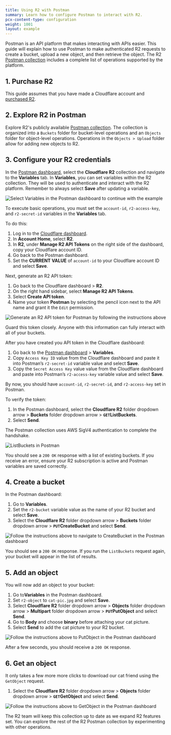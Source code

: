```yaml
---
title: Using R2 with Postman
summary: Learn how to configure Postman to interact with R2.
pcx-content-type: configuration
weight: 1001
layout: example
---
```


Postman is an API platform that makes interacting with APIs easier. This guide will explain how to use Postman to make authenticated R2 requests to create a bucket, upload a new object, and then retrieve the object. The R2 [Postman collection](https://www.postman.com/cloudflare-r2/workspace/cloudflare-r2/collection/20913290-14ddd8d8-3212-490d-8647-88c9dc557659?action=share&creator=20913290) includes a complete list of operations supported by the platform.

## 1. Purchase R2

This guide assumes that you have made a Cloudflare account and [purchased R2](https://developers.cloudflare.com/r2/get-started/#purchase-r2).

## 2. Explore R2 in Postman

Explore R2's publicly available [Postman collection](https://www.postman.com/cloudflare-r2/workspace/cloudflare-r2/collection/20913290-14ddd8d8-3212-490d-8647-88c9dc557659?action=share&creator=20913290). The collection is organized into a `Buckets` folder for bucket-level operations and an `Objects` folder for object-level operations. Operations in the `Objects > Upload` folder allow for adding new objects to R2.

## 3. Configure your R2 credentials

In the [Postman dashboard](https://www.postman.com/cloudflare-r2/workspace/cloudflare-r2/collection/20913290-14ddd8d8-3212-490d-8647-88c9dc557659?action=share&creator=20913290&ctx=documentation), select the **Cloudflare R2** collection and navigate to the **Variables** tab. In **Variables**, you can set variables within the R2 collection. They will be used to authenticate and interact with the R2 platform. Remember to always select **Save** after updating a variable.

![Select **Variables** in the Postman dashboard to continue with the example](/r2/static/postman-variables.png)

To execute basic operations, you must set the `account-id`, `r2-access-key`, and `r2-secret-id` variables in the **Variables** tab.

To do this:

1. Log in to the [Cloudflare dashboard](https://dash.cloudflare.com/?account=r2).
2. In **Account Home**, select **R2**.
3. In **R2**, under **Manage R2 API Tokens** on the right side of the dashboard, copy your Cloudflare account ID.
4. Go back to the Postman dashboard.
5. Set the **CURRENT VALUE** of `account-id` to your Cloudflare account ID and select **Save**.

Next, generate an R2 API token:

1. Go back to the Cloudflare dashboard > **R2**.
2. On the right hand sidebar, select **Manage R2 API Tokens**.
3. Select **Create API token**.
4. Name your token **Postman** by selecting the pencil icon next to the API name and grant it the `Edit` permission.

![Generate an R2 API token for Postman by following the instructions above](/r2/static/postman-r2-api-token.png)

Guard this token closely. Anyone with this information can fully interact with all of your buckets.

After you have created you API token in the Cloudflare dashboard:

1. Go back to the [Postman dashboard](https://www.postman.com/cloudflare-r2/workspace/cloudflare-r2/collection/20913290-14ddd8d8-3212-490d-8647-88c9dc557659?action=share&creator=20913290&ctx=documentation) > **Variables**.
2. Copy `Access Key ID` value from the Cloudflare dashboard and paste it into Postman’s `r2-secret-id` variable value and select **Save**.
3. Copy the `Secret Access Key` value value from the Cloudflare dashboard and paste into Postman’s `r2-access-key` variable value and select **Save**.

By now, you should have `account-id`, `r2-secret-id`, and `r2-access-key` set in Postman.

To verify the token:

1. In the Postman dashboard, select the **Cloudflare R2** folder dropdown arrow > **Buckets** folder dropdown arrow > **`GET`ListBuckets**.
2. Select **Send**.

The Postman collection uses AWS SigV4 authentication to complete the handshake.

![ListBuckets in Postman](/r2/static/postman-r2-list-buckets.png)

You should see a `200 OK` response with a list of existing buckets. If you receive an error, ensure your R2 subscription is active and Postman variables are saved correctly.

## 4. Create a bucket

In the Postman dashboard:

1. Go to **Variables**.
2. Set the `r2-bucket` variable value as the name of your R2 bucket and select **Save**.
3. Select the **Cloudflare R2** folder dropdown arrow > **Buckets** folder dropdown arrow > **`PUT`CreateBucket** and select **Send**.

![Follow the instructions above to navigate to CreateBucket in the Postman dashboard](/r2/static/postman-r2-create-bucket.png)

You should see a `200 OK` response. If you run the `ListBuckets` request again, your bucket will appear in the list of results.

## 5. Add an object

You will now add an object to your bucket:

1. Go to**Variables** in the Postman dashboard.
2. Set `r2-object` to `cat-pic.jpg` and select **Save**.
3. Select **Cloudflare R2** folder dropdown arrow > **Objects** folder dropdown arrow > **Multipart** folder dropdown arrow > **`PUT`PutObject** and select **Send**.
4. Go to **Body** and choose **binary** before attaching your cat picture.
5. Select **Send** to add the cat picture to your R2 bucket.

![Follow the instructions above to PutObject in the Postman dashboard](/r2/static/postman-r2-put-object.png)

After a few seconds, you should receive a `200 OK` response.

## 6. Get an object

It only takes a few more more clicks to download our cat friend using the `GetObject` request.

1. Select the **Cloudflare R2** folder dropdown arrow > **Objects** folder dropdown arrow > **`GET`GetObject** and select **Send**.

![Follow the instructions above to GetObject in the Postman dashboard](/r2/static/postman-r2-get-object.png)

The R2 team will keep this collection up to date as we expand R2 features set. You can explore the rest of the R2 Postman collection by experimenting with other operations.
